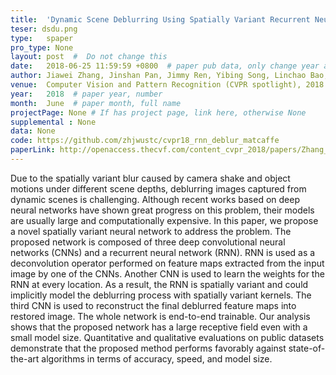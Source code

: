 ```yaml
---
title:  'Dynamic Scene Deblurring Using Spatially Variant Recurrent Neural Networks'  #  Paper title, covered by ''
teser: dsdu.png
type:   spaper
pro_type: None
layout: post  #  Do not change this
date:   2018-06-25 11:59:59 +0800  # paper pub data, only change year and month according to this format
author: Jiawei Zhang, Jinshan Pan, Jimmy Ren, Yibing Song, Linchao Bao, Rynson W.H. Lau, Ming-Hsuan Yang  # authors information
venue:  Computer Vision and Pattern Recognition (CVPR spotlight), 2018
year:   2018  # paper year, number
month:  June  # paper month, full name
projectPage: None # If has project page, link here, otherwise None
supplemental : None 
data: None
code: https://github.com/zhjwustc/cvpr18_rnn_deblur_matcaffe
paperLink: http://openaccess.thecvf.com/content_cvpr_2018/papers/Zhang_Dynamic_Scene_Deblurring_CVPR_2018_paper.pdf
---
```


Due to the spatially variant blur caused by camera shake and object motions under different scene depths, deblurring images captured from dynamic scenes is challenging. Although recent works based on deep neural networks have shown great progress on this problem, their models are usually large and computationally expensive. In this paper, we propose a novel spatially variant neural network to address the problem. The proposed network is composed of three deep convolutional neural networks (CNNs) and a recurrent neural network (RNN). RNN is used as a deconvolution operator performed on feature maps extracted from the input image by one of the CNNs. Another CNN is used to learn the weights for the RNN at every location. As a result, the RNN is spatially variant and could implicitly model the deblurring process with spatially variant kernels. The third CNN is used to reconstruct the final deblurred feature maps into restored image. The whole network is end-to-end trainable. Our analysis shows that the proposed network has a large receptive field even with a small model size. Quantitative and qualitative evaluations on public datasets demonstrate that the proposed method performs favorably against state-of-the-art algorithms in terms of accuracy, speed, and model size.



